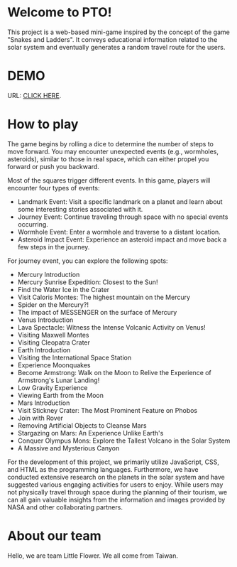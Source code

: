# Welcome to PTO!

This project is a web-based mini-game inspired by the concept of the game "Snakes and Ladders". It conveys educational information related to the solar system and eventually generates a random travel route for the users.

# DEMO

URL: [CLICK HERE](https://choutw.github.io/pto2023/login).

# How to play

The game begins by rolling a dice to determine the number of steps to move forward. You may encounter unexpected events (e.g., wormholes, asteroids), similar to those in real space, which can either propel you forward or push you backward.

Most of the squares trigger different events. In this game, players will encounter four types of events:

* Landmark Event: Visit a specific landmark on a planet and learn about some interesting stories associated with it.
* Journey Event: Continue traveling through space with no special events occurring.
* Wormhole Event: Enter a wormhole and traverse to a distant location.
* Asteroid Impact Event: Experience an asteroid impact and move back a few steps in the journey.

For journey event, you can explore the following spots:

* Mercury Introduction
* Mercury Sunrise Expedition: Closest to the Sun!
* Find the Water Ice in the Crater
* Visit Caloris Montes: The highest mountain on the Mercury
* Spider on the Mercury?!
* The impact of MESSENGER on the surface of Mercury
* Venus Introduction
* Lava Spectacle: Witness the Intense Volcanic Activity on Venus!
* Visiting Maxwell Montes
* Visiting Cleopatra Crater
* Earth Introduction
* Visiting the International Space Station
* Experience Moonquakes
* Become Armstrong: Walk on the Moon to Relive the Experience of Armstrong's Lunar Landing!
* Low Gravity Experience
* Viewing Earth from the Moon
* Mars Introduction
* Visit Stickney Crater: The Most Prominent Feature on Phobos
* Join with Rover
* Removing Artificial Objects to Cleanse Mars
* Stargazing on Mars: An Experience Unlike Earth's
* Conquer Olympus Mons: Explore the Tallest Volcano in the Solar System
* A Massive and Mysterious Canyon

For the development of this project, we primarily utilize JavaScript, CSS, and HTML as the programming languages. Furthermore, we have conducted extensive research on the planets in the solar system and have suggested various engaging activities for users to enjoy. While users may not physically travel through space during the planning of their tourism, we can all gain valuable insights from the information and images provided by NASA and other collaborating partners.


# About our team

Hello, we are team Little Flower. We all come from Taiwan.



